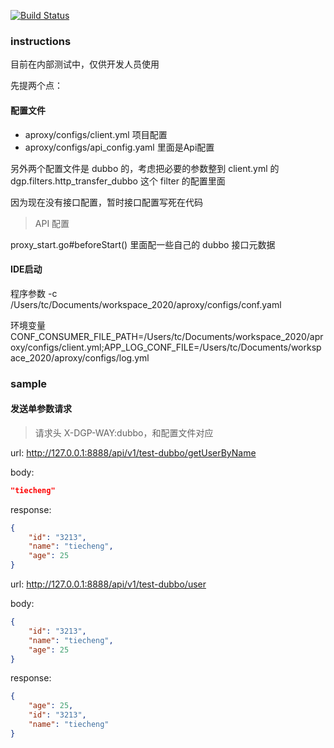 [![Build Status](https://travis-ci.org/dubbogo/dubbo-go-proxy.svg?branch=master)](https://travis-ci.org/dubbogo/dubbo-go-proxy)

### instructions

目前在内部测试中，仅供开发人员使用

先提两个点：

#### 配置文件 
- aproxy/configs/client.yml 项目配置
- aproxy/configs/api_config.yaml 里面是Api配置

另外两个配置文件是 dubbo 的，考虑把必要的参数整到 client.yml 的 dgp.filters.http_transfer_dubbo 这个 filter 的配置里面

因为现在没有接口配置，暂时接口配置写死在代码

> API 配置

proxy_start.go#beforeStart() 里面配一些自己的 dubbo 接口元数据

#### IDE启动

程序参数
-c /Users/tc/Documents/workspace_2020/aproxy/configs/conf.yaml

环境变量
CONF_CONSUMER_FILE_PATH=/Users/tc/Documents/workspace_2020/aproxy/configs/client.yml;APP_LOG_CONF_FILE=/Users/tc/Documents/workspace_2020/aproxy/configs/log.yml

### sample

#### 发送单参数请求

> 请求头 X-DGP-WAY:dubbo，和配置文件对应

url: http://127.0.0.1:8888/api/v1/test-dubbo/getUserByName

body:
```json
"tiecheng"
```

response:
```json
{
    "id": "3213",
    "name": "tiecheng",
    "age": 25
}
```

url: http://127.0.0.1:8888/api/v1/test-dubbo/user

body:
```json
{
    "id": "3213",
    "name": "tiecheng",
    "age": 25
}
```

response:
```json
{
    "age": 25,
    "id": "3213",
    "name": "tiecheng"
}
```
